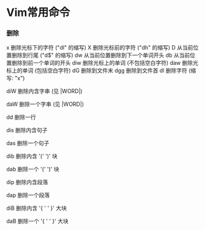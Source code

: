 # Vim常用命令



### 删除

x    		删除光标下的字符 ("dl" 的缩写)
X    		删除光标前的字符 ("dh" 的缩写)
D    		从当前位置删除到行尾 ("d$" 的缩写)
dw   	从当前位置删除到下一个单词开头
db    	从当前位置删除到前一个单词的开头
diw    	删除光标上的单词 (不包括空白字符)
daw    	删除光标上的单词 (包括空白字符)
dG    	删除到文件末
dgg    	删除到文件首
dl  		删除字符 (缩写: "x")         

diW    	删除内含字串 (见 |WORD|)      

daW    	删除一个字串 (见 |WORD|)      

dd    	删除一行               

dis    	删除内含句子           

das    	删除一个句子            

dib    	删除内含 '(' ')' 块           

dab    	删除一个 '(' ')' 块          

dip    	删除内含段落               

dap    	删除一个段落                

diB    	删除内含 '{ ' ' }' 大块            

daB    	删除一个 '{ ' ' }' 大块           